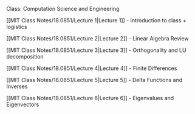 Class: Computation Science and Engineering

[[MIT Class Notes/18.0851/Lecture 1|Lecture 1]] - introduction to class + logistics

[[MIT Class Notes/18.0851/Lecture 2|Lecture 2]] - Linear Algebra Review

[[MIT Class Notes/18.0851/Lecture 3|Lecture 3]] - Orthogonality and LU decomposition

[[MIT Class Notes/18.0851/Lecture 4|Lecture 4]] - Finite Differences

[[MIT Class Notes/18.0851/Lecture 5|Lecture 5]] - Delta Functions and Inverses

[[MIT Class Notes/18.0851/Lecture 6|Lecture 6]] - Eigenvalues and Eigenvectors
